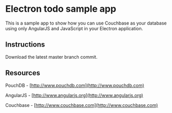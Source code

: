 # Electron todo sample app

This is a sample app to show how you can use Couchbase as your database using only AngularJS and JavaScript in your Electron application.

## Instructions

Download the latest master branch commit.
## Resources

PouchDB - [http://www.pouchdb.com](http://www.pouchdb.com)

AngularJS - [http://www.angularjs.org](http://www.angularjs.org)

Couchbase - [http://www.couchbase.com](http://www.couchbase.com)
